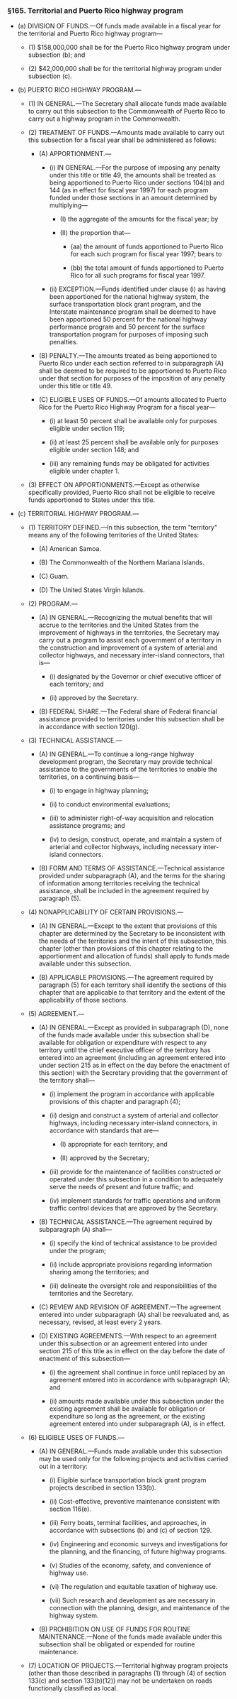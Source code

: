 ### §165. Territorial and Puerto Rico highway program
* (a) DIVISION OF FUNDS.—Of funds made available in a fiscal year for the territorial and Puerto Rico highway program—

  * (1) $158,000,000 shall be for the Puerto Rico highway program under subsection (b); and

  * (2) $42,000,000 shall be for the territorial highway program under subsection (c).


* (b) PUERTO RICO HIGHWAY PROGRAM.—

  * (1) IN GENERAL.—The Secretary shall allocate funds made available to carry out this subsection to the Commonwealth of Puerto Rico to carry out a highway program in the Commonwealth.

  * (2) TREATMENT OF FUNDS.—Amounts made available to carry out this subsection for a fiscal year shall be administered as follows:

    * (A) APPORTIONMENT.—

      * (i) IN GENERAL.—For the purpose of imposing any penalty under this title or title 49, the amounts shall be treated as being apportioned to Puerto Rico under sections 104(b) and 144 (as in effect for fiscal year 1997) for each program funded under those sections in an amount determined by multiplying—

        * (I) the aggregate of the amounts for the fiscal year; by

        * (II) the proportion that—

          * (aa) the amount of funds apportioned to Puerto Rico for each such program for fiscal year 1997; bears to

          * (bb) the total amount of funds apportioned to Puerto Rico for all such programs for fiscal year 1997.


      * (ii) EXCEPTION.—Funds identified under clause (i) as having been apportioned for the national highway system, the surface transportation block grant program, and the Interstate maintenance program shall be deemed to have been apportioned 50 percent for the national highway performance program and 50 percent for the surface transportation program for purposes of imposing such penalties.


    * (B) PENALTY.—The amounts treated as being apportioned to Puerto Rico under each section referred to in subparagraph (A) shall be deemed to be required to be apportioned to Puerto Rico under that section for purposes of the imposition of any penalty under this title or title 49.

    * (C) ELIGIBLE USES OF FUNDS.—Of amounts allocated to Puerto Rico for the Puerto Rico Highway Program for a fiscal year—

      * (i) at least 50 percent shall be available only for purposes eligible under section 119;

      * (ii) at least 25 percent shall be available only for purposes eligible under section 148; and

      * (iii) any remaining funds may be obligated for activities eligible under chapter 1.


  * (3) EFFECT ON APPORTIONMENTS.—Except as otherwise specifically provided, Puerto Rico shall not be eligible to receive funds apportioned to States under this title.


* (c) TERRITORIAL HIGHWAY PROGRAM.—

  * (1) TERRITORY DEFINED.—In this subsection, the term "territory" means any of the following territories of the United States:

    * (A) American Samoa.

    * (B) The Commonwealth of the Northern Mariana Islands.

    * (C) Guam.

    * (D) The United States Virgin Islands.


  * (2) PROGRAM.—

    * (A) IN GENERAL.—Recognizing the mutual benefits that will accrue to the territories and the United States from the improvement of highways in the territories, the Secretary may carry out a program to assist each government of a territory in the construction and improvement of a system of arterial and collector highways, and necessary inter-island connectors, that is—

      * (i) designated by the Governor or chief executive officer of each territory; and

      * (ii) approved by the Secretary.


    * (B) FEDERAL SHARE.—The Federal share of Federal financial assistance provided to territories under this subsection shall be in accordance with section 120(g).


  * (3) TECHNICAL ASSISTANCE.—

    * (A) IN GENERAL.—To continue a long-range highway development program, the Secretary may provide technical assistance to the governments of the territories to enable the territories, on a continuing basis—

      * (i) to engage in highway planning;

      * (ii) to conduct environmental evaluations;

      * (iii) to administer right-of-way acquisition and relocation assistance programs; and

      * (iv) to design, construct, operate, and maintain a system of arterial and collector highways, including necessary inter-island connectors.


    * (B) FORM AND TERMS OF ASSISTANCE.—Technical assistance provided under subparagraph (A), and the terms for the sharing of information among territories receiving the technical assistance, shall be included in the agreement required by paragraph (5).


  * (4) NONAPPLICABILITY OF CERTAIN PROVISIONS.—

    * (A) IN GENERAL.—Except to the extent that provisions of this chapter are determined by the Secretary to be inconsistent with the needs of the territories and the intent of this subsection, this chapter (other than provisions of this chapter relating to the apportionment and allocation of funds) shall apply to funds made available under this subsection.

    * (B) APPLICABLE PROVISIONS.—The agreement required by paragraph (5) for each territory shall identify the sections of this chapter that are applicable to that territory and the extent of the applicability of those sections.


  * (5) AGREEMENT.—

    * (A) IN GENERAL.—Except as provided in subparagraph (D), none of the funds made available under this subsection shall be available for obligation or expenditure with respect to any territory until the chief executive officer of the territory has entered into an agreement (including an agreement entered into under section 215 as in effect on the day before the enactment of this section) with the Secretary providing that the government of the territory shall—

      * (i) implement the program in accordance with applicable provisions of this chapter and paragraph (4);

      * (ii) design and construct a system of arterial and collector highways, including necessary inter-island connectors, in accordance with standards that are—

        * (I) appropriate for each territory; and

        * (II) approved by the Secretary;


      * (iii) provide for the maintenance of facilities constructed or operated under this subsection in a condition to adequately serve the needs of present and future traffic; and

      * (iv) implement standards for traffic operations and uniform traffic control devices that are approved by the Secretary.


    * (B) TECHNICAL ASSISTANCE.—The agreement required by subparagraph (A) shall—

      * (i) specify the kind of technical assistance to be provided under the program;

      * (ii) include appropriate provisions regarding information sharing among the territories; and

      * (iii) delineate the oversight role and responsibilities of the territories and the Secretary.


    * (C) REVIEW AND REVISION OF AGREEMENT.—The agreement entered into under subparagraph (A) shall be reevaluated and, as necessary, revised, at least every 2 years.

    * (D) EXISTING AGREEMENTS.—With respect to an agreement under this subsection or an agreement entered into under section 215 of this title as in effect on the day before the date of enactment of this subsection—

      * (i) the agreement shall continue in force until replaced by an agreement entered into in accordance with subparagraph (A); and

      * (ii) amounts made available under this subsection under the existing agreement shall be available for obligation or expenditure so long as the agreement, or the existing agreement entered into under subparagraph (A), is in effect.


  * (6) ELIGIBLE USES OF FUNDS.—

    * (A) IN GENERAL.—Funds made available under this subsection may be used only for the following projects and activities carried out in a territory:

      * (i) Eligible surface transportation block grant program projects described in section 133(b).

      * (ii) Cost-effective, preventive maintenance consistent with section 116(e).

      * (iii) Ferry boats, terminal facilities, and approaches, in accordance with subsections (b) and (c) of section 129.

      * (iv) Engineering and economic surveys and investigations for the planning, and the financing, of future highway programs.

      * (v) Studies of the economy, safety, and convenience of highway use.

      * (vi) The regulation and equitable taxation of highway use.

      * (vii) Such research and development as are necessary in connection with the planning, design, and maintenance of the highway system.


    * (B) PROHIBITION ON USE OF FUNDS FOR ROUTINE MAINTENANCE.—None of the funds made available under this subsection shall be obligated or expended for routine maintenance.


  * (7) LOCATION OF PROJECTS.—Territorial highway program projects (other than those described in paragraphs (1) through (4) of section 133(c) and section 133(b)(12)) may not be undertaken on roads functionally classified as local.